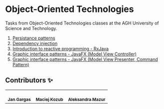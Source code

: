 # Object-Oriented Technologies

Tasks from Object-Oriented Technologies classes at the AGH University of Science and Technology.

1. [Persistance patterns](../master/lab1)
2. [Dependency injection](../master/lab2/lab-ioc)
3. [Introduction to reactive programming - RxJava](../master/lab3/lab-rx)
4. [Graphic interface patterns - JavaFX (Model View Controller)](../master/lab4/lab-gui-gallery)
5. [Graphic interface patterns - JavaFX (Model View Presenter, Command Pattern)](../master/lab5)

## Contributors ✨
<table>
  <tr>
    <td align="center"><a href="https://github.com/jasiekg25"><br /><sub><b>Jan Gargas</b></sub></a><br />
    </td>
    <td align="center"><a href="https://github.com/macko99"><br /><sub><b>Maciej Kozub</b></sub></a><br /></td>
    <td align="center"><a href="https://github.com/alexmaz99"><br /><sub><b>Aleksandra Mazur</b></sub></a><br /></td>
  </tr>
</table>